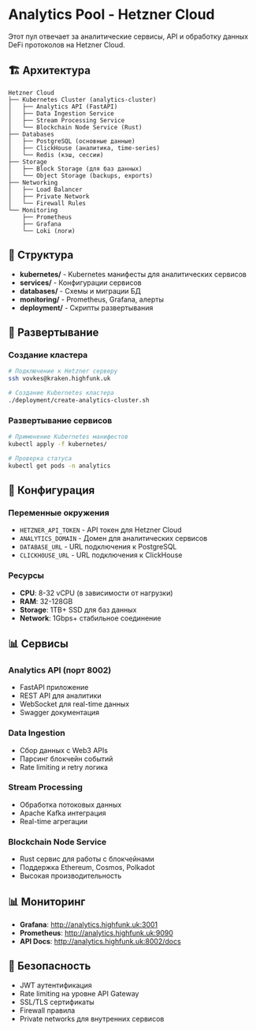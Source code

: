 # Analytics Pool - Hetzner Cloud

Этот пул отвечает за аналитические сервисы, API и обработку данных DeFi протоколов на Hetzner Cloud.

## 🏗️ Архитектура

```
Hetzner Cloud
├── Kubernetes Cluster (analytics-cluster)
│   ├── Analytics API (FastAPI)
│   ├── Data Ingestion Service
│   ├── Stream Processing Service
│   └── Blockchain Node Service (Rust)
├── Databases
│   ├── PostgreSQL (основные данные)
│   ├── ClickHouse (аналитика, time-series)
│   └── Redis (кэш, сессии)
├── Storage
│   ├── Block Storage (для баз данных)
│   └── Object Storage (backups, exports)
├── Networking
│   ├── Load Balancer
│   ├── Private Network
│   └── Firewall Rules
└── Monitoring
    ├── Prometheus
    ├── Grafana
    └── Loki (логи)
```

## 📁 Структура

- **kubernetes/** - Kubernetes манифесты для аналитических сервисов
- **services/** - Конфигурации сервисов
- **databases/** - Схемы и миграции БД
- **monitoring/** - Prometheus, Grafana, алерты
- **deployment/** - Скрипты развертывания

## 🚀 Развертывание

### Создание кластера
```bash
# Подключение к Hetzner серверу
ssh vovkes@kraken.highfunk.uk

# Создание Kubernetes кластера
./deployment/create-analytics-cluster.sh
```

### Развертывание сервисов
```bash
# Применение Kubernetes манифестов
kubectl apply -f kubernetes/

# Проверка статуса
kubectl get pods -n analytics
```

## 🔧 Конфигурация

### Переменные окружения
- `HETZNER_API_TOKEN` - API токен для Hetzner Cloud
- `ANALYTICS_DOMAIN` - Домен для аналитических сервисов
- `DATABASE_URL` - URL подключения к PostgreSQL
- `CLICKHOUSE_URL` - URL подключения к ClickHouse

### Ресурсы
- **CPU**: 8-32 vCPU (в зависимости от нагрузки)
- **RAM**: 32-128GB
- **Storage**: 1TB+ SSD для баз данных
- **Network**: 1Gbps+ стабильное соединение

## 📊 Сервисы

### Analytics API (порт 8002)
- FastAPI приложение
- REST API для аналитики
- WebSocket для real-time данных
- Swagger документация

### Data Ingestion
- Сбор данных с Web3 APIs
- Парсинг блокчейн событий
- Rate limiting и retry логика

### Stream Processing
- Обработка потоковых данных
- Apache Kafka интеграция
- Real-time агрегации

### Blockchain Node Service
- Rust сервис для работы с блокчейнами
- Поддержка Ethereum, Cosmos, Polkadot
- Высокая производительность

## 📊 Мониторинг

- **Grafana**: http://analytics.highfunk.uk:3001
- **Prometheus**: http://analytics.highfunk.uk:9090
- **API Docs**: http://analytics.highfunk.uk:8002/docs

## 🔐 Безопасность

- JWT аутентификация
- Rate limiting на уровне API Gateway
- SSL/TLS сертификаты
- Firewall правила
- Private networks для внутренних сервисов
